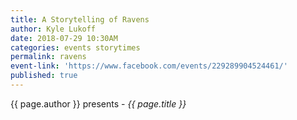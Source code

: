 ```yaml
---
title: A Storytelling of Ravens
author: Kyle Lukoff
date: 2018-07-29 10:30AM
categories: events storytimes
permalink: ravens
event-link: 'https://www.facebook.com/events/229289904524461/'
published: true
---
```

{{ page.author }} presents - *{{ page.title }}*
